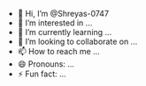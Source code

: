 - 👋 Hi, I’m @Shreyas-0747
- 👀 I’m interested in ...
- 🌱 I’m currently learning ...
- 💞️ I’m looking to collaborate on ...
- 📫 How to reach me ...
- 😄 Pronouns: ...
- ⚡ Fun fact: ...

<!---
Shreyas-0747/Shreyas-0747 is a ✨ special ✨ repository because its `README.md` (this file) appears on your GitHub profile.
You can click the Preview link to take a look at your changes.
--->
